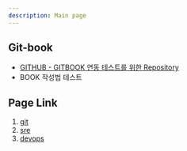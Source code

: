 ```yaml
---
description: Main page
---
```


## Git-book

* [GITHUB - GITBOOK 연동 테스트를 위한 Repository](https://github.com/andrewjin89/gitbook)
* BOOK 작성법 테스트

## Page Link

1. [git](https://andrewjin.gitbook.io/portfolio/v/git/)
2. [sre](https://andrewjin.gitbook.io/portfolio/v/sre/)
3. [devops](https://andrewjin.gitbook.io/portfolio/v/devops/)
